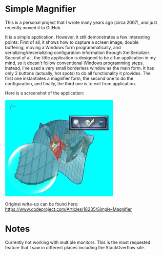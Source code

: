# Simple Magnifier

This is a personal project that I wrote many years ago (circa 2007), and just recently moved it to GitHub.

It is a simple application. However, it still demonstrates a few interesting points: First of all, it shows how to capture a screen image, double buffering, moving a Windows form programmatically, and serializing/deserializing configuration information through XmlSerializer. Second of all, the little application is designed to be a fun application in my mind, so it doesn't follow conventional Windows programming steps. Instead, I've used a very small borderless window as the main form. It has only 3 buttons (actually, hot spots) to do all functionality it provides. The first one instantiates a magnifier form, the second one to do the configuration, and finally, the third one is to exit from application.

Here is a screenshot of the application:

![](sample-images/sample1.png)


Original write-up can be found here: https://www.codeproject.com/Articles/18235/Simple-Magnifier


# Notes

Currently not working with multiple monitors. This is the most requested feature that I saw in different places including the StackOverflow site.
